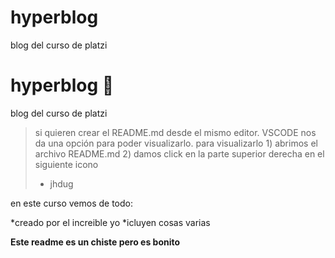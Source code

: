 # hyperblog
blog del curso de platzi

# hyperblog 🥳
blog del curso de platzi
>si quieren crear el README.md desde el mismo editor. VSCODE nos da una opción para poder visualizarlo.
para visualizarlo 1) abrimos el archivo README.md 2) damos click en la parte superior derecha en el siguiente icono
> - jhdug

en este curso vemos de todo:

*creado por el increible yo 
*icluyen cosas varias


**Este readme es un chiste pero es bonito**
